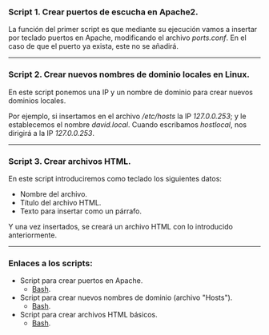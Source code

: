 ### Script 1. Crear puertos de escucha en Apache2.

La función del primer script es que mediante su ejecución vamos a insertar por teclado puertos en Apache, modificando el archivo *ports.conf*.
En el caso de que el puerto ya exista, este no se añadirá.

---
### Script 2. Crear nuevos nombres de dominio locales en Linux.
En este script ponemos una IP y un nombre de dominio para crear nuevos dominios locales.

Por ejemplo, si insertamos en el archivo */etc/hosts* la IP *127.0.0.253*; y le establecemos el nombre *david.local*. Cuando  escribamos *hostlocal*, nos dirigirá a la IP *127.0.0.253*.


---
### Script 3. Crear archivos HTML.
En este script introduciremos como teclado los siguientes datos:
* Nombre del archivo.
* Título del archivo HTML.
* Texto para insertar como un párrafo.

Y una vez insertados, se creará un archivo HTML con lo introducido anteriormente.

---

### Enlaces a los scripts:
* Script para crear puertos en Apache.
	* [Bash](/script.sh).
* Script para crear nuevos nombres de dominio (archivo "Hosts").
	* [Bash](/script2.sh).
* Script para crear archivos HTML básicos.
	* [Bash](/script3.sh).
